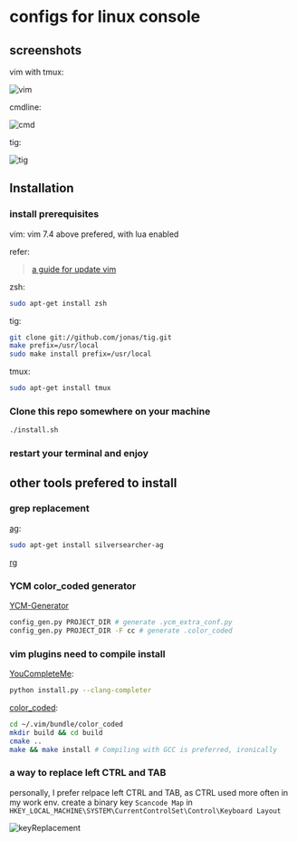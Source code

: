 # configs for linux console
## screenshots

vim with tmux:

![vim](https://github.com/shiftc/misc_config/blob/master/screenshots/vim-screen.png?raw=true)

cmdline:

![cmd](https://github.com/shiftc/misc_config/blob/master/screenshots/cmdline-screen.png?raw=true)

tig:

![tig](https://github.com/shiftc/misc_config/blob/master/screenshots/tig-screen.png?raw=true)

## Installation

### install prerequisites
vim:
vim 7.4 above prefered, with lua enabled

refer:
>[a guide for update vim](https://github.com/shiftc/vim_config/blob/master/update_vim.md)

zsh:
```sh
sudo apt-get install zsh
```

tig:
```sh
git clone git://github.com/jonas/tig.git
make prefix=/usr/local
sudo make install prefix=/usr/local
```

tmux:
```sh
sudo apt-get install tmux
```

### Clone this repo somewhere on your machine
```sh
./install.sh
```

### restart your terminal and enjoy


## other tools prefered to install

### grep replacement
[ag](https://github.com/ggreer/the_silver_searcher):
```sh
sudo apt-get install silversearcher-ag
```

[rg](https://github.com/BurntSushi/ripgrep)

### YCM color_coded generator
[YCM-Generator](https://github.com/rdnetto/YCM-Generator)
```sh
config_gen.py PROJECT_DIR # generate .ycm_extra_conf.py
config_gen.py PROJECT_DIR -F cc # generate .color_coded
```

### vim plugins need to compile install
[YouCompleteMe](https://github.com/Valloric/YouCompleteMe):
```sh
python install.py --clang-completer
```

[color_coded](https://github.com/jeaye/color_coded):
```sh
cd ~/.vim/bundle/color_coded
mkdir build && cd build
cmake ..
make && make install # Compiling with GCC is preferred, ironically
```

### a way to replace left CTRL and TAB
personally, I prefer relpace left CTRL and TAB, as CTRL used more often in my work env.
create a binary key `Scancode Map` in `HKEY_LOCAL_MACHINE\SYSTEM\CurrentControlSet\Control\Keyboard Layout`

![keyReplacement](https://github.com/shiftc/misc_config/blob/master/screenshots/keyReplacement.png?raw=true)
